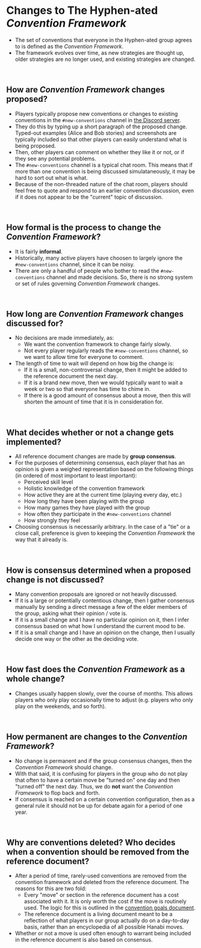 # Changes to The Hyphen-ated *Convention Framework*

* The set of conventions that everyone in the Hyphen-ated group agrees to is defined as the *Convention Framework*.
* The framework evolves over time, as new strategies are thought up, older strategies are no longer used, and existing strategies are changed.

<br />

## How are *Convention Framework* changes proposed?

* Players typically propose new conventions or changes to existing conventions in the `#new-conventions` channel in [the Discord server](https://discord.gg/FADvkJp).
* They do this by typing up a short paragraph of the proposed change. Typed-out examples (Alice and Bob stories) and screenshots are typically included so that other players can easily understand what is being proposed.
* Then, other players can comment on whether they like it or not, or if they see any potential problems.
* The `#new-conventions` channel is a typical chat room. This means that if more than one convention is being discussed simulataneously, it may be hard to sort out what is what.
* Because of the non-threaded nature of the chat room, players should feel free to quote and respond to an earlier convention discussion, even if it does not appear to be the "current" topic of discussion.

<br />

## How formal is the process to change the *Convention Framework*?

* It is fairly **informal**.
* Historically, many active players have choosen to largely ignore the `#new-conventions` channel, since it can be noisy.
* There are only a handful of people who bother to read the `#new-conventions` channel and made decisions. So, there is no strong system or set of rules governing *Convention Framework* changes.

<br />

## How long are *Convention Framework* changes discussed for?

* No decisions are made immediately, as:
  * We want the convention framework to change fairly slowly.
  * Not every player regularly reads the `#new-conventions` channel, so we want to allow time for everyone to comment.
* The length of time to wait will depend on how big the change is:
  * If it is a small, non-controversal change, then it might be added to the reference document the next day.
  * If it is a brand new move, then we would typically want to wait a week or two so that everyone has time to chime in.
  * If there is a good amount of consensus about a move, then this will shorten the amount of time that it is in consideration for.

<br />

## What decides whether or not a change gets implemented?

* All reference document changes are made by **group consensus**.
* For the purposes of determining consensus, each player that has an opinion is given a weighed representation based on the following things (in ordered of most important to least important):
  * Perceived skill level
  * Holistic knowledge of the convention framework
  * How active they are at the current time (playing every day, etc.)
  * How long they have been playing with the group
  * How many games they have played with the group
  * How often they participate in the `#new-conventions` channel
  * How strongly they feel
* Choosing consensus is necessarily arbitrary. In the case of a "tie" or a close call, preference is given to keeping the *Convention Framework* the way that it already is.

<br />

## How is consensus determined when a proposed change is not discussed?

* Many convention proposals are ignored or not heavily discussed.
* If it is a large or potentially contentious change, then I gather consensus manually by sending a direct message a few of the elder members of the group, asking what their opinion / vote is.
* If it is a small change and I have no particular opinion on it, then I infer consensus based on what how I understand the current mood to be.
* If it is a small change and I have an opinion on the change, then I usually decide one way or the other as the deciding vote.

<br />

## How fast does the *Convention Framework* as a whole change?

* Changes usually happen slowly, over the course of months. This allows players who only play occasionally time to adjust (e.g. players who only play on the weekends, and so forth).

<br />

## How permanent are changes to the *Convention Framework*?

* No change is permanent and if the group consensus changes, then the *Convention Framework* should change.
* With that said, it is confusing for players in the group who do not play that often to have a certain move be "turned on" one day and then "turned off" the next day. Thus, we do **not** want the *Convention Framework* to flop back and forth.
* If consensus is reached on a certain convention configuration, then as a general rule it should not be up for debate again for a period of one year.

<br />

## Why are conventions deleted? Who decides when a convention should be removed from the reference document?

* After a period of time, rarely-used conventions are removed from the convention framework and deleted from the reference document. The reasons for this are two fold:
  * Every "move" or section in the reference document has a cost associated with it. It is only worth the cost if the move is routinely used. The logic for this is outlined in the [convention goals document](https://github.com/Zamiell/hanabi-conventions/blob/master/misc/Convention_Goals.md).
  * The reference document is a living document meant to be a reflection of what players in our group actually do on a day-to-day basis, rather than an encyclopedia of all possible Hanabi moves.
* Whether or not a move is used often enough to warrant being included in the reference document is also based on consensus.
